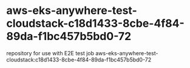 # aws-eks-anywhere-test-cloudstack-c18d1433-8cbe-4f84-89da-f1bc457b5bd0-72
repository for use with E2E test job aws-eks-anywhere-test-cloudstack:c18d1433-8cbe-4f84-89da-f1bc457b5bd0-72
